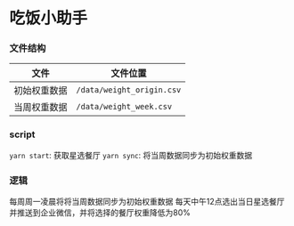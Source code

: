 # 吃饭小助手

### 文件结构
|  文件   | 文件位置  |
|  ----  | ----  |
| 初始权重数据  | `/data/weight_origin.csv` |
| 当周权重数据  | `/data/weight_week.csv` |

### script
`yarn start`: 获取星选餐厅
`yarn sync`: 将当周数据同步为初始权重数据

### 逻辑
每周周一凌晨将将当周数据同步为初始权重数据
每天中午12点选出当日星选餐厅并推送到企业微信，并将选择的餐厅权重降低为80%